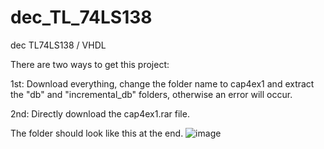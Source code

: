 # dec_TL_74LS138
dec TL74LS138 / VHDL

There are two ways to get this project:

1st: Download everything, change the folder name to cap4ex1 and extract the "db" and "incremental_db" folders, otherwise an error will occur.

2nd: Directly download the cap4ex1.rar file.

The folder should look like this at the end.
![image](https://github.com/Hyzaaki/dec_TL_74LS138/assets/102158900/c8c01875-299d-4d0e-be03-ec0769b88b57)

